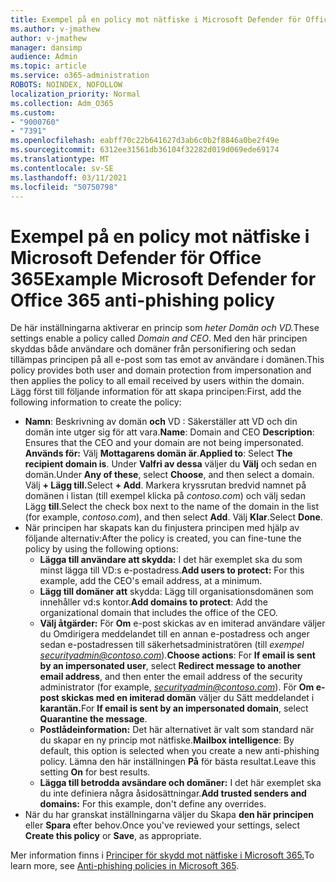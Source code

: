 ```yaml
---
title: Exempel på en policy mot nätfiske i Microsoft Defender för Office 365
ms.author: v-jmathew
author: v-jmathew
manager: dansimp
audience: Admin
ms.topic: article
ms.service: o365-administration
ROBOTS: NOINDEX, NOFOLLOW
localization_priority: Normal
ms.collection: Adm_O365
ms.custom:
- "9000760"
- "7391"
ms.openlocfilehash: eabff70c22b641627d3ab6c0b2f8846a0be2f49e
ms.sourcegitcommit: 6312ee31561db36104f32282d019d069ede69174
ms.translationtype: MT
ms.contentlocale: sv-SE
ms.lasthandoff: 03/11/2021
ms.locfileid: "50750798"
---
```

# <a name="example-microsoft-defender-for-office-365-anti-phishing-policy"></a><span data-ttu-id="32791-102">Exempel på en policy mot nätfiske i Microsoft Defender för Office 365</span><span class="sxs-lookup"><span data-stu-id="32791-102">Example Microsoft Defender for Office 365 anti-phishing policy</span></span>

<span data-ttu-id="32791-103">De här inställningarna aktiverar en princip som *heter Domän och VD.*</span><span class="sxs-lookup"><span data-stu-id="32791-103">These settings enable a policy called *Domain and CEO*.</span></span> <span data-ttu-id="32791-104">Med den här principen skyddas både användare och domäner från personifiering och sedan tillämpas principen på all e-post som tas emot av användare i domänen.</span><span class="sxs-lookup"><span data-stu-id="32791-104">This policy provides both user and domain protection from impersonation and then applies the policy to all email received by users within the domain.</span></span> <span data-ttu-id="32791-105">Lägg först till följande information för att skapa principen:</span><span class="sxs-lookup"><span data-stu-id="32791-105">First, add the following information to create the policy:</span></span>

- <span data-ttu-id="32791-106">**Namn**: Beskrivning av domän **och** VD : Säkerställer att VD och din domän inte utger sig för att vara.</span><span class="sxs-lookup"><span data-stu-id="32791-106">**Name**: Domain and CEO **Description**: Ensures that the CEO and your domain are not being impersonated.</span></span>
  <span data-ttu-id="32791-107">**Används för:** Välj **Mottagarens domän är**.</span><span class="sxs-lookup"><span data-stu-id="32791-107">**Applied to**: Select **The recipient domain is**.</span></span> <span data-ttu-id="32791-108">Under **Valfri av dessa** väljer du **Välj** och sedan en domän.</span><span class="sxs-lookup"><span data-stu-id="32791-108">Under **Any of these**, select **Choose**, and then select a domain.</span></span> <span data-ttu-id="32791-109">Välj **+ Lägg till.**</span><span class="sxs-lookup"><span data-stu-id="32791-109">Select **+ Add**.</span></span> <span data-ttu-id="32791-110">Markera kryssrutan bredvid namnet på domänen i listan (till exempel klicka på *contoso.com*) och välj sedan Lägg **till**.</span><span class="sxs-lookup"><span data-stu-id="32791-110">Select the check box next to the name of the domain in the list (for example, *contoso.com*), and then select **Add**.</span></span> <span data-ttu-id="32791-111">Välj **Klar**.</span><span class="sxs-lookup"><span data-stu-id="32791-111">Select **Done**.</span></span>
- <span data-ttu-id="32791-112">När principen har skapats kan du finjustera principen med hjälp av följande alternativ:</span><span class="sxs-lookup"><span data-stu-id="32791-112">After the policy is created, you can fine-tune the policy by using the following options:</span></span>
  - <span data-ttu-id="32791-113">**Lägga till användare att skydda:** I det här exemplet ska du som minst lägga till VD:s e-postadress.</span><span class="sxs-lookup"><span data-stu-id="32791-113">**Add users to protect:** For this example, add the CEO's email address, at a minimum.</span></span>
  - <span data-ttu-id="32791-114">**Lägg till domäner att** skydda: Lägg till organisationsdomänen som innehåller vd:s kontor.</span><span class="sxs-lookup"><span data-stu-id="32791-114">**Add domains to protect**: Add the organizational domain that includes the office of the CEO.</span></span>
  - <span data-ttu-id="32791-115">**Välj åtgärder:** För **Om** e-post skickas av en imiterad användare väljer du Omdirigera meddelandet till en annan e-postadress och anger sedan e-postadressen till säkerhetsadministratören (till *exempel securityadmin@contoso.com*).</span><span class="sxs-lookup"><span data-stu-id="32791-115">**Choose actions**: For **If email is sent by an impersonated user**, select **Redirect message to another email address**, and then enter the email address of the security administrator (for example, *securityadmin@contoso.com*).</span></span> <span data-ttu-id="32791-116">För **Om e-post skickas med en imiterad domän** väljer du Sätt meddelandet i **karantän.**</span><span class="sxs-lookup"><span data-stu-id="32791-116">For **If email is sent by an impersonated domain**, select **Quarantine the message**.</span></span>
  - <span data-ttu-id="32791-117">**Postlådeinformation:** Det här alternativet är valt som standard när du skapar en ny princip mot nätfiske.</span><span class="sxs-lookup"><span data-stu-id="32791-117">**Mailbox intelligence**: By default, this option is selected when you create a new anti-phishing policy.</span></span> <span data-ttu-id="32791-118">Lämna den här inställningen **På** för bästa resultat.</span><span class="sxs-lookup"><span data-stu-id="32791-118">Leave this setting **On** for best results.</span></span>
  - <span data-ttu-id="32791-119">**Lägga till betrodda avsändare och domäner:** I det här exemplet ska du inte definiera några åsidosättningar.</span><span class="sxs-lookup"><span data-stu-id="32791-119">**Add trusted senders and domains:** For this example, don't define any overrides.</span></span>
- <span data-ttu-id="32791-120">När du har granskat inställningarna väljer du Skapa **den här principen** eller **Spara** efter behov.</span><span class="sxs-lookup"><span data-stu-id="32791-120">Once you've reviewed your settings, select **Create this policy** or **Save**, as appropriate.</span></span>

<span data-ttu-id="32791-121">Mer information finns i [Principer för skydd mot nätfiske i Microsoft 365.](https://go.microsoft.com/fwlink/?linkid=2092235)</span><span class="sxs-lookup"><span data-stu-id="32791-121">To learn more, see [Anti-phishing policies in Microsoft 365](https://go.microsoft.com/fwlink/?linkid=2092235).</span></span>

